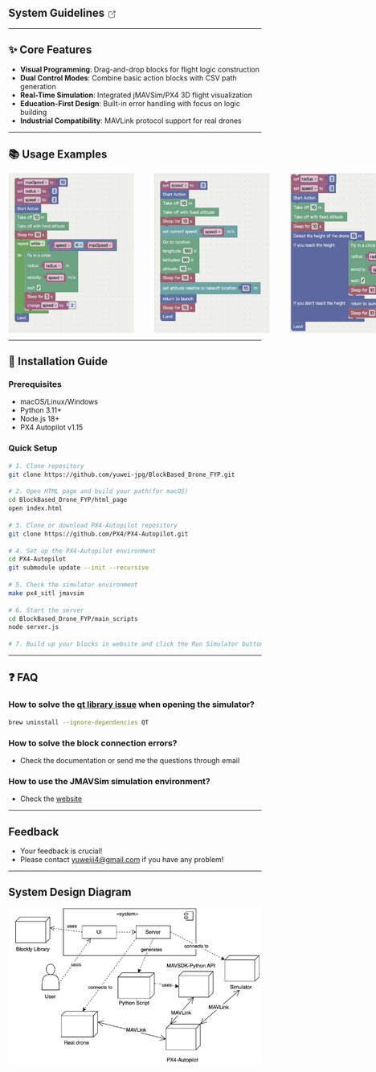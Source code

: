 ## System Guidelines <a href="https://docs.google.com/document/d/1T7MQbCjDQYi47KPcq6zut38FnCsGzrUq7-UtAqaY5vM/edit?usp=drive_link"><img src="icon.png" alt="Download Documentation" style="height:20px; vertical-align:middle; transition: filter 0.3s ease" onmouseover="this.style.filter='brightness(0.7)'" onmouseout="this.style.filter='brightness(1)'" ></a>

*** 
## ✨ Core Features
- **Visual Programming**: Drag-and-drop blocks for flight logic construction
- **Dual Control Modes**: Combine basic action blocks with CSV path generation
- **Real-Time Simulation**: Integrated jMAVSim/PX4 3D flight visualization
- **Education-First Design**: Built-in error handling with focus on logic building
- **Industrial Compatibility**: MAVLink protocol support for real drones
***

## 📚 Usage Examples

<div style="display: flex; flex-direction: row; gap: 40px;">
  <img src="usage1.png" alt="Image 1" style="max-width: 250px;" />
  <img src="usage2.png" alt="Image 2" style="max-width: 230px;" />
  <img src="usage3.png" alt="Image 3" style="max-width: 230px;" />
  <img src="usage4.png" alt="Image 3" style="max-width: 160px;" />
</div>

***

## 🚀 Installation Guide
### Prerequisites
- macOS/Linux/Windows
- Python 3.11+
- Node.js 18+
- PX4 Autopilot v1.15
### Quick Setup
```bash
# 1. Clone repository
git clone https://github.com/yuwei-jpg/BlockBased_Drone_FYP.git

# 2. Open HTML page and build your path(for macOS)
cd BlockBased_Drone_FYP/html_page
open index.html  

# 3. Clone or download PX4-Autopilot repository
git clone https://github.com/PX4/PX4-Autopilot.git

# 4. Set up the PX4-Autopilot environment
cd PX4-Autopilot
git submodule update --init --recursive

# 5. Check the simulator environment
make px4_sitl jmavsim

# 6. Start the server
cd BlockBased_Drone_FYP/main_scripts
node server.js

# 7. Build up your blocks in website and click the Run Simulator button
```
***
## ❓ FAQ
### How to solve the [qt library issue](https://github.com/PX4/PX4-Autopilot/issues/19146) when opening the simulator? 
```bash
brew uninstall --ignore-dependencies QT
```
### How to solve the block connection errors?
- Check the documentation or send me the questions through email

### How to use the JMAVSim simulation environment?
- Check the [website](https://docs.px4.io/main/en/sim_jmavsim/index.html)

***
## Feedback
* Your feedback is crucial!
* Please contact yuweiji4@gmail.com if you have any problem!
***

## System Design Diagram
![System Architecture](system.png)


